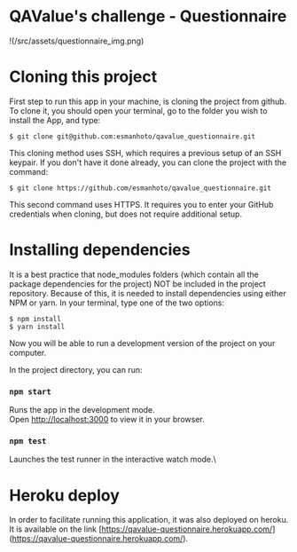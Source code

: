 # QAValue's challenge - Questionnaire

!(/src/assets/questionnaire_img.png)

# Cloning this project

First step to run this app in your machine, is cloning the project from github. To clone it, you should open your terminal, go to the folder you wish to install the App, and type:

```
$ git clone git@github.com:esmanhoto/qavalue_questionnaire.git
```

This cloning method uses SSH, which requires a previous setup of an SSH keypair. If you don't have it done already, you can clone the project with the command:

```
$ git clone https://github.com/esmanhoto/qavalue_questionnaire.git
```

This second command uses HTTPS. It requires you to enter your GitHub credentials when cloning, but does not require additional setup.

# Installing dependencies

It is a best practice that node_modules folders (which contain all the package dependencies for the project) NOT be included in the project repository. Because of this, it is needed to install dependencies using either NPM or yarn. In your terminal, type one of the two options:

```
$ npm install
$ yarn install
```

Now you will be able to run a development version of the project on your computer.

In the project directory, you can run:

### `npm start`

Runs the app in the development mode.\
Open [http://localhost:3000](http://localhost:3000) to view it in your browser.

### `npm test`

Launches the test runner in the interactive watch mode.\

# Heroku deploy

In order to facilitate running this application, it was also deployed on heroku. It is available on the link [https://qavalue-questionnaire.herokuapp.com/] (https://qavalue-questionnaire.herokuapp.com/).
